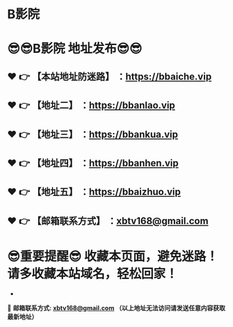 # B影院
:sunglasses::sunglasses:B影院 地址发布:sunglasses::sunglasses:
==
:heart: :point_right: 【本站地址防迷路】 ：https://bbaiche.vip
------
:heart: :point_right: 【地址二】 ：https://bbanlao.vip
------
:heart: :point_right: 【地址三】 ：https://bbankua.vip
------
:heart: :point_right: 【地址四】 ：https://bbanhen.vip
------
:heart: :point_right: 【地址五】 ：https://bbaizhuo.vip
------
:heart: :point_right: 【邮箱联系方式】 ：xbtv168@gmail.com
------
:sunglasses:重要提醒:sunglasses: 收藏本页面，避免迷路！请多收藏本站域名，轻松回家！
==

-

:e-mail: __邮箱联系方式: xbtv168@gmail.com （以上地址无法访问请发送任意内容获取最新地址）__
